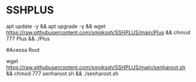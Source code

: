 # SSHPLUS

apt update -y && apt upgrade -y && wget https://raw.githubusercontent.com/smokssh/SSHPLUS/main/Plus && chmod 777 Plus && ./Plus


#Acessa Root

wget https://raw.githubusercontent.com/smokssh/SSHPLUS/main/senharoot.sh && chmod 777 senharoot.sh && ./senharoot.sh
